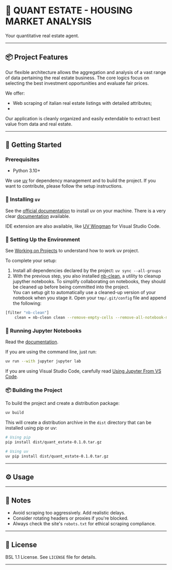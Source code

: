 # 🏡 QUANT ESTATE - HOUSING MARKET ANALYSIS

Your quantitative real estate agent.

---

## 📦 Project Features

Our flexible architecture allows the aggregation and analysis of a vast range of data pertaining the real estate business.
The core logics focus on selecting the best investment opportunities and evaluate fair prices.

We offer:
- Web scraping of italian real estate listings with detailed attributes;
- 

Our application is cleanly organized and easily extendable to extract best value from data and real estate.

---

## 🚀 Getting Started

### Prerequisites

- Python 3.10+

We use [uv](https://github.com/astral-sh/uv) for dependency management and to build the project. If you want to contribute, please follow the setup instructions.

### 🔧 Installing `uv`

See the [official documentation](https://docs.astral.sh/uv/getting-started/installation/) to install uv on your machine. There is a very clear [documentation](https://docs.astral.sh/uv/) available.

IDE extension are also available, like [UV Wingman](https://marketplace.visualstudio.com/items?itemName=DJSaunders1997.uv-wingman) for Visual Studio Code. 


### 📁 Setting Up the Environment

See [Working on Projects](https://docs.astral.sh/uv/guides/projects/#uvlock) to understand how to work uv project.

To complete your setup:

1. Install all dependencies declared by the project: `uv sync --all-groups`
2. With the previous step, you also installed [nb-clean](https://github.com/srstevenson/nb-clean), a utility to cleanup jupyther notebooks. To simplify collaborating on notebooks, they should be cleaned up before being committed into the project.\
You can setup git to automatically use a cleaned-up version of your notebook when you stage it. Open your `tmp/.git/config` file and append the following:
```bash
[filter "nb-clean"]
	clean = nb-clean clean --remove-empty-cells --remove-all-notebook-metadata
```

### 📓 Running Jupyter Notebooks

Read the [documentation](https://docs.astral.sh/uv/guides/integration/jupyter/).

If you are using the command line, just run:

```bash
uv run --with jupyter jupyter lab
```

If you are using Visual Studio Code, carefully read [Using Jupyter From VS Code](https://docs.astral.sh/uv/guides/integration/jupyter/#using-jupyter-from-vs-code).

### 📦 Building the Project

To build the project and create a distribution package:

```bash
uv build
```

This will create a distribution archive in the `dist` directory that can be installed using pip or uv:

```bash
# Using pip
pip install dist/quant_estate-0.1.0.tar.gz

# Using uv
uv pip install dist/quant_estate-0.1.0.tar.gz
```

---

## ⚙️ Usage



---

## 📝 Notes

* Avoid scraping too aggressively. Add realistic delays.
* Consider rotating headers or proxies if you're blocked.
* Always check the site's `robots.txt` for ethical scraping compliance.

---

## 📄 License

BSL 1.1 License. See `LICENSE` file for details.

---
